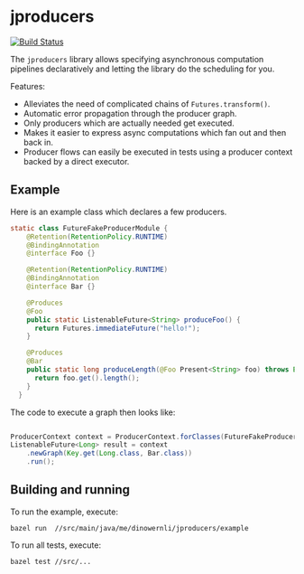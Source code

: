 # jproducers


[![Build Status](https://travis-ci.org/dinowernli/jproducers.svg?branch=master)](https://travis-ci.org/dinowernli/jproducers)

The `jproducers` library allows specifying asynchronous computation pipelines declaratively and letting the library do the scheduling for you.

Features:
* Alleviates the need of complicated chains of `Futures.transform()`.
* Automatic error propagation through the producer graph.
* Only producers which are actually needed get executed.
* Makes it easier to express async computations which fan out and then back in.
* Producer flows can easily be executed in tests using a producer context backed by a direct executor.

## Example

Here is an example class which declares a few producers.

```java
static class FutureFakeProducerModule {
    @Retention(RetentionPolicy.RUNTIME)
    @BindingAnnotation
    @interface Foo {}

    @Retention(RetentionPolicy.RUNTIME)
    @BindingAnnotation
    @interface Bar {}

    @Produces
    @Foo
    public static ListenableFuture<String> produceFoo() {
      return Futures.immediateFuture("hello!");
    }

    @Produces
    @Bar
    public static long produceLength(@Foo Present<String> foo) throws ExecutionException {
      return foo.get().length();
    }
  }
```

The code to execute a graph then looks like:

```java

ProducerContext context = ProducerContext.forClasses(FutureFakeProducerModule.class);
ListenableFuture<Long> result = context
    .newGraph(Key.get(Long.class, Bar.class))
    .run();

```

## Building and running

To run the example, execute:

`bazel run  //src/main/java/me/dinowernli/jproducers/example`

To run all tests, execute:

`bazel test //src/...`
